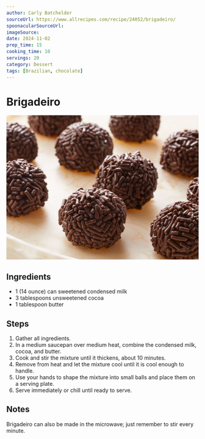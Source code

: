```yaml
---
author: Carly Batchelder
sourceUrl: https://www.allrecipes.com/recipe/24052/brigadeiro/
spoonacularSourceUrl: 
imageSource: 
date: 2024-11-02
prep_time: 15
cooking_time: 10
servings: 20
category: Dessert
tags: [Brazilian, chocolate]
---
```

# Brigadeiro

![Image of Brigadeiro](../img/brigadeiro.jpeg)

## Ingredients
- 1 (14 ounce) can sweetened condensed milk
- 3 tablespoons unsweetened cocoa
- 1 tablespoon butter

## Steps
1. Gather all ingredients.
2. In a medium saucepan over medium heat, combine the condensed milk, cocoa, and butter.
3. Cook and stir the mixture until it thickens, about 10 minutes.
4. Remove from heat and let the mixture cool until it is cool enough to handle.
5. Use your hands to shape the mixture into small balls and place them on a serving plate.
6. Serve immediately or chill until ready to serve.

## Notes
Brigadeiro can also be made in the microwave; just remember to stir every minute.
